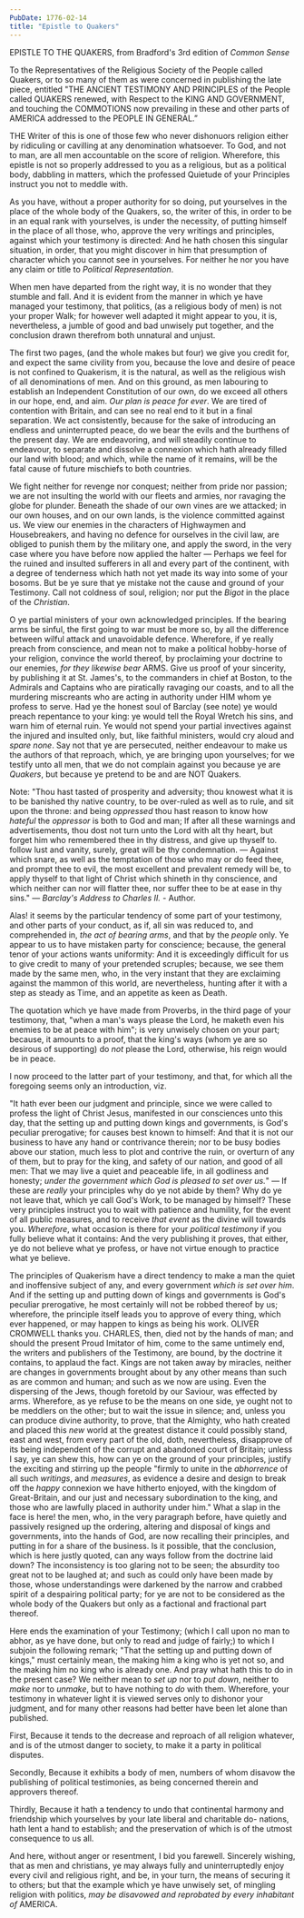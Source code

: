 ```yaml
---
PubDate: 1776-02-14
title: "Epistle to Quakers"
---
```


   EPISTLE TO THE QUAKERS, from Bradford's 3rd edition of *Common Sense*

   To the Representatives of the Religious Society of the People called Quakers, 
   or to so many of them as were concerned in publishing the late piece, 
   entitled "THE ANCIENT TESTIMONY AND PRINCIPLES of the People called QUAKERS 
   renewed, with Respect to the KING AND GOVERNMENT, and touching the COMMOTIONS 
   now prevailing in these and other parts of AMERICA addressed to the PEOPLE IN 
   GENERAL.”

   THE Writer of this is one of those few who never dishonuors religion either
   by ridiculing or cavilling at any denomination whatsoever. To God, and not
   to man, are all men accountable on the score of religion. Wherefore, this
   epistle is not so properly addressed to you as a religious, but as a
   political body, dabbling in matters, which the professed Quietude of your
   Principles instruct you not to meddle with. 
   
   As you have, without a proper
   authority for so doing, put yourselves in the place of the whole body of
   the Quakers, so, the writer of this, in order to be in an equal rank with
   yourselves, is under the necessity, of putting himself in the place of all
   those, who, approve the very writings and principles, against which your
   testimony is directed: And he hath chosen this singular situation, in
   order, that you might discover in him that presumption of character which
   you cannot see in yourselves. For neither he nor you have any claim or
   title to *Political Representation*.

   When men have departed from the right way, it is no wonder that they
   stumble and fall. And it is evident from the manner in which ye have
   managed your testimony, that politics, (as a religious body of men) is not
   your proper Walk; for however well adapted it might appear to you, it is,
   nevertheless, a jumble of good and bad unwisely put together, and the
   conclusion drawn therefrom both unnatural and unjust.

   The first two pages, (and the whole makes but four) we give you credit for,
   and expect the same civility from you, because the love and desire of
   peace is not confined to Quakerism, it is the natural, as well as the
   religious wish of all denominations of men. And on this ground, as men
   labouring to establish an Independent Constitution of our own, do we exceed
   all others in our hope, end, and aim. *Our plan is peace for ever*. We are
   tired of contention with Britain, and can see no real end to it but in a
   final separation. We act consistently, because for the sake of introducing
   an endless and uninterrupted peace, do we bear the evils and the burthens
   of the present day. We are endeavoring, and will steadily continue to
   endeavour, to separate and dissolve a connexion which hath already filled
   our land with blood; and which, while the name of it remains, will be the
   fatal cause of future mischiefs to both countries.

   We fight neither for revenge nor conquest; neither from pride nor passion;
   we are not insulting the world with our fleets and armies, nor ravaging
   the globe for plunder. Beneath the shade of our own vines are we attacked;
   in our own houses, and on our own lands, is the violence committed against
   us. We view our enemies in the characters of Highwaymen and Housebreakers,
   and having no defence for ourselves in the civil law, are obliged to
   punish them by the military one, and apply the sword, in the very case
   where you have before now applied the halter &mdash; Perhaps we feel for the
   ruined and insulted sufferers in all and every part of the continent, with
   a degree of tenderness which hath not yet made its way into some of your
   bosoms. But be ye sure that ye mistake not the cause and ground of your
   Testimony. Call not coldness of soul, religion; nor put the *Bigot* in the
   place of the *Christian*.

   O ye partial ministers of your own acknowledged principles. If the bearing
   arms be sinful, the first going to war must be more so, by all the
   difference between wilful attack and unavoidable defence. Wherefore, if
   ye really preach from conscience, and mean not to make a political
   hobby-horse of your religion, convince the world thereof, by proclaiming
   your doctrine to our enemies, *for they likewise bear* ARMS. Give us proof
   of your sincerity, by publishing it at St. James's, to the commanders in
   chief at Boston, to the Admirals and Captains who are piratically ravaging
   our coasts, and to all the murdering miscreants who are acting in
   authority under HIM whom ye profess to serve. Had ye the honest soul of
   Barclay (see note) ye would preach repentance to your king: ye would tell the 
   Royal
   Wretch his sins, and warn him of eternal ruin. Ye would not spend your
   partial invectives against the injured and insulted only, but, like
   faithful ministers, would cry aloud and *spare none*. Say not that ye are
   persecuted, neither endeavour to make us the authors of that reproach, which,
   ye are bringing upon yourselves; for we testify unto all men, that we do
   not complain against you because ye are *Quakers*, but because ye pretend to
   be and are NOT Quakers.
   
   Note: "Thou hast tasted of prosperity and adversity; thou knowest what it is
   to be banished thy native country, to be over-ruled as well as to rule,
   and sit upon the throne: and being *oppressed* thou hast reason to know how
   *hateful* the *oppressor* is both to God and man; If after all these warnings
   and advertisements, thou dost not turn unto the Lord with alt thy heart,
   but forget him who remembered thee in thy distress, and give up thyself
   to. follow lust and vanity, surely, great will be thy
   condemnation. &mdash; Against which snare, as well as the temptation of those who
   may or do feed thee, and prompt thee to evil, the most excellent and
   prevalent remedy will be, to apply thyself to that light of Christ which
   shineth in thy conscience, and which neither can nor will flatter thee,
   nor suffer thee to be at ease in thy sins." &mdash; *Barclay's Address to Charles
   II.* - Author.

   Alas! it seems by the particular tendency of some part of your testimony,
   and other parts of your conduct, as if, all sin was reduced to, and
   comprehended in, *the act of bearing arms*, and that by the *people* only. Ye
   appear to us to have mistaken party for conscience; because, the general
   tenor of your actions wants uniformity: And it is exceedingly difficult
   for us to give credit to many of your pretended scruples; because, we see
   them made by the same men, who, in the very instant that they are
   exclaiming against the mammon of this world, are nevertheless, hunting
   after it with a step as steady as Time, and an appetite as keen as Death.

   The quotation which ye have made from Proverbs, in the third page of your
   testimony, that, "when a man's ways please the Lord, he maketh even his
   enemies to be at peace with him"; is very unwisely chosen on your part;
   because, it amounts to a proof, that the king's ways (whom ye are so
   desirous of supporting) do *not* please the Lord, otherwise, his reign would
   be in peace.

   I now proceed to the latter part of your testimony, and that, for which all
   the foregoing seems only an introduction, viz.

   "It hath ever been our judgment and principle, since we were called to
   profess the light of Christ Jesus, manifested in our consciences unto this
   day, that the setting up and putting down kings and governments, is God's
   peculiar prerogative; for causes best known to himself: And that it is not
   our business to have any hand or contrivance therein; nor to be busy
   bodies above our station, much less to plot and contrive the ruin, or
   overturn of any of them, but to pray for the king, and safety of our
   nation, and good of all men: That we may live a quiet and peaceable life,
   in all godliness and honesty; *under the government which God is pleased to
   set over us.*" &mdash; If these are *really* your principles why do ye not 
   abide by them? Why do ye
   not leave that, which ye call God's Work, to be managed by himself? These
   very principles instruct you to wait with patience and humility, for the
   event of all public measures, and to receive *that event* as the divine will
   towards you. *Wherefore*, what occasion is there for your *political
   testimony* if you fully believe what it contains: And the very publishing
   it proves, that either, ye do not believe what ye profess, or have not
   virtue enough to practice what ye believe.

   The principles of Quakerism have a direct tendency to make a man the quiet
   and inoffensive subject of any, and every government *which is set over
   him*. And if the setting up and putting down of kings and governments is
   God's peculiar prerogative, he most certainly will not be robbed thereof
   by us; wherefore, the principle itself leads you to approve of every thing,
   which ever happened, or may happen to kings as being his work. OLIVER
   CROMWELL thanks you. CHARLES, then, died not by the hands of man; and
   should the present Proud Imitator of him, come to the same untimely end,
   the writers and publishers of the Testimony, are bound, by the doctrine it
   contains, to applaud the fact. Kings are not taken away by miracles,
   neither are changes in governments brought about by any other means than
   such as are common and human; and such as we now are using. Even the
   dispersing of the Jews, though foretold by our Saviour, was effected by
   arms. Wherefore, as ye refuse to be the means on one side, ye ought not to
   be meddlers on the other; but to wait the issue in silence; and, unless
   you can produce divine authority, to prove, that the Almighty, who hath
   created and placed this *new* world at the greatest distance it could
   possibly stand, east and west, from every part of the old, doth,
   nevertheless, disapprove of its being independent of the corrupt and
   abandoned court of Britain; unless I say, ye can shew this, how can ye
   on the ground of your principles, justify the exciting and stirring up the
   people "firmly to unite in the *abhorrence* of all such *writings*, and
   *measures*, as evidence a desire and design to break off the *happy*
   connexion we have hitherto enjoyed, with the kingdom of Great-Britain, and
   our just and necessary subordination to the king, and those who are
   lawfully placed in authority under him." What a slap in the face is here!
   the men, who, in the very paragraph before, have quietly and passively
   resigned up the ordering, altering and disposal of kings and governments,
   into the hands of God, are now recalling their principles, and putting in
   for a share of the business. Is it possible, that the conclusion, which is
   here justly quoted, can any ways follow from the doctrine laid down? The
   inconsistency is too glaring not to be seen; the absurdity too great not
   to be laughed at; and such as could only have been made by those, whose
   understandings were darkened by the narrow and crabbed spirit of a
   despairing political party; for ye are not to be considered as the whole
   body of the Quakers but only as a factional and fractional part thereof.

   Here ends the examination of your Testimony; (which I call upon no man to
   abhor, as ye have done, but only to read and judge of fairly;) to which I
   subjoin the following remark; "That the setting up and putting down of
   kings," must certainly mean, the making him a king who is yet not so, and
   the making him no king who is already one. And pray what hath this to do
   in the present case? We neither mean to *set up* nor to *put down*, neither
   to *make* nor to *unmake*, but to have nothing to *do* with them. Wherefore,
   your testimony in whatever light it is viewed serves only to dishonor
   your judgment, and for many other reasons had better have been let alone
   than published.

   First, Because it tends to the decrease and reproach of all religion
   whatever, and is of the utmost danger to society, to make it a party in
   political disputes.

   Secondly, Because it exhibits a body of men, numbers of whom disavow the
   publishing of political testimonies, as being concerned therein and
   approvers thereof.

   Thirdly, Because it hath a tendency to undo that continental harmony and
   friendship which yourselves by your late liberal and charitable do-
   nations, hath lent a hand to establish; and the preservation of which is
   of the utmost consequence to us all.

   And here, without anger or resentment, I bid you farewell. Sincerely
   wishing, that as men and christians, ye may always fully and
   uninterruptedly enjoy every civil and religious right, and be, in your
   turn, the means of securing it to others; but that the example which ye
   have unwisely set, of mingling religion with politics, *may be disavowed
   and reprobated by every inhabitant of* AMERICA.

   
